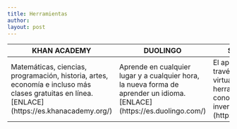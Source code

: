 ```yaml
---
title: Herramientas
author:
layout: post
---
```

<div class="table-wrapper">
  <table>
    <thead>
      <tr>
        <th>KHAN ACADEMY</th>
        <th>DUOLINGO</th>
        <th>SDCDIGITAL</th>
        <th>VIDEOS</th>
        <th>BIBLIOTECA DIGITAL</th>
      </tr>
    </thead>
    <tbody>
      <tr>
        <td>Matemáticas, ciencias, programación, historia, artes, economía e
          incluso más clases gratuitas en línea. [ENLACE](https://es.khanacademy.org/)</td>
        <td>Aprende en cualquier lugar y a cualquier hora, la nueva forma 
          de aprender un idioma. [ENLACE](https://es.duolingo.com/)</td>
        <td>El aprendizaje a través de aulas virtuales como herramienta
          al conocimiento inverso. [ENLACE](http://sdcdigital.mx/)</td>
        <td>Videos Educativos para Bachillerato. Un recurso innovador 
          para facilitar tus estudios. [ENLACE](http://www.tuprepaenvideos.sep.gob.mx/)</td>
        <td>Acceso al acervo digital de la Biblioteca Nacional de 
          Ciencia y Tecnología del IPN. [ENLACE](https://www.ipn.mx/bibliotecas-publicaciones/)</td>
      </tr>
    </tbody>
  </table>
</div>
